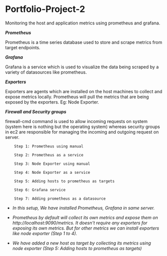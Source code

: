 # Portfolio-Project-2
Monitoring the host and application metrics using prometheus and grafana.

***Prometheus***

Prometheus is a time series database used to store and scrape metrics from target endpoints.

***Grafana***

Grafana is a service which is used to visualize the data being scraped by a variety of datasources like prometheus.

***Exporters***

Exporters are agents which are installed on the host machines to collect and expose metrics locally. Prometheus will pull the metrics that are being exposed by the exporters. Eg: Node Exporter.

***Firewall and Security groups***

firewall-cmd command is used to allow incoming requests on system (system here is nothing but the operating system) whereas security groups in ec2 are responsible for managing the incoming and outgoing request on server.

        Step 1: Prometheus using manual
        
        Step 2: Prometheus as a service
        
        Step 3: Node Exporter using manual
        
        Step 4: Node Exporter as a service
        
        Step 5: Adding hosts to prometheus as targets
        
        Step 6: Grafana service
        
        Step 7: Adding prometheus as a datasource


- *In this setup, We have installed Prometheus, Grafana in same server.*  

- *Prometheus by default will collect its own metrics and expose them on http://localhost:9090/metrics. It doesn't require any exporters for exposing its own metrics. But for other metrics we can install exporters like node exporter (Step 1 to 4).*

- *We have added a new host as target by collecting its metrics using node exporter (Step 5: Adding hosts to prometheus as targets)*

